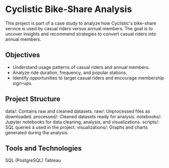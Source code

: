 # Cyclistic Bike-Share Analysis

This project is part of a case study to analyze how Cyclistic's bike-share service is used by casual riders versus annual members. The goal is to uncover insights and recommend strategies to convert casual riders into annual members.

## Objectives
- Understand usage patterns of casual riders and annual members.
- Analyze ride duration, frequency, and popular stations.
- Identify opportunities to target casual riders and encourage membership sign-ups.

## Project Structure

data/: Contains raw and cleaned datasets.
raw/: Unprocessed files as downloaded.
processed/: Cleaned datasets ready for analysis.
notebooks/: Jupyter notebooks for data cleaning, analysis, and visualizations.
scripts/: SQL queries a used in the project.
visualizations/: Graphs and charts generated during the analysis.

## Tools and Technologies

SQL (PostgreSQL)
Tableau 
